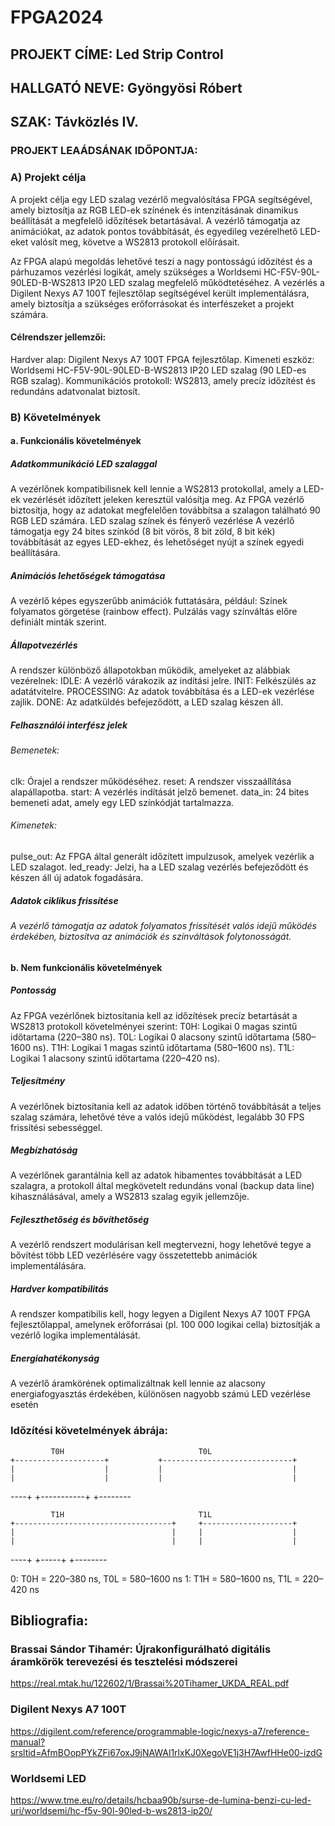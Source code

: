 # FPGA2024

## PROJEKT CÍME: Led Strip Control  

## HALLGATÓ NEVE: Gyöngyösi Róbert

## SZAK: Távközlés IV.

### PROJEKT LEAÁDSÁNAK IDŐPONTJA: 



### A) Projekt célja

A projekt célja egy LED szalag vezérlő megvalósítása FPGA segítségével, amely biztosítja az RGB LED-ek színének és intenzitásának dinamikus beállítását a megfelelő időzítések betartásával. A vezérlő támogatja az animációkat, az adatok pontos továbbítását, és egyedileg vezérelhető LED-eket valósít meg, követve a WS2813 protokoll előírásait.

Az FPGA alapú megoldás lehetővé teszi a nagy pontosságú időzítést és a párhuzamos vezérlési logikát, amely szükséges a Worldsemi HC-F5V-90L-90LED-B-WS2813 IP20 LED szalag megfelelő működtetéséhez. A vezérlés a Digilent Nexys A7 100T fejlesztőlap segítségével került implementálásra, amely biztosítja a szükséges erőforrásokat és interfészeket a projekt számára.

#### Célrendszer jellemzői:

Hardver alap: Digilent Nexys A7 100T FPGA fejlesztőlap.
Kimeneti eszköz: Worldsemi HC-F5V-90L-90LED-B-WS2813 IP20 LED szalag (90 LED-es RGB szalag).
Kommunikációs protokoll: WS2813, amely precíz időzítést és redundáns adatvonalat biztosít.
### B) Követelmények

#### a. Funkcionális követelmények

##### Adatkommunikáció LED szalaggal
A vezérlőnek kompatibilisnek kell lennie a WS2813 protokollal, amely a LED-ek vezérlését időzített jeleken keresztül valósítja meg. Az FPGA vezérlő biztosítja, hogy az adatokat megfelelően továbbítsa a szalagon található 90 RGB LED számára.
LED szalag színek és fényerő vezérlése
A vezérlő támogatja egy 24 bites színkód (8 bit vörös, 8 bit zöld, 8 bit kék) továbbítását az egyes LED-ekhez, és lehetőséget nyújt a színek egyedi beállítására.
##### Animációs lehetőségek támogatása
A vezérlő képes egyszerűbb animációk futtatására, például:
Színek folyamatos görgetése (rainbow effect).
Pulzálás vagy színváltás előre definiált minták szerint.
##### Állapotvezérlés
A rendszer különböző állapotokban működik, amelyeket az alábbiak vezérelnek:
IDLE: A vezérlő várakozik az indítási jelre.
INIT: Felkészülés az adatátvitelre.
PROCESSING: Az adatok továbbítása és a LED-ek vezérlése zajlik.
DONE: Az adatküldés befejeződött, a LED szalag készen áll.
##### Felhasználói interfész jelek
###### Bemenetek:
clk: Órajel a rendszer működéséhez.
reset: A rendszer visszaállítása alapállapotba.
start: A vezérlés indítását jelző bemenet.
data_in: 24 bites bemeneti adat, amely egy LED színkódját tartalmazza.
###### Kimenetek:
pulse_out: Az FPGA által generált időzített impulzusok, amelyek vezérlik a LED szalagot.
led_ready: Jelzi, ha a LED szalag vezérlés befejeződött és készen áll új adatok fogadására.
##### Adatok ciklikus frissítése
###### A vezérlő támogatja az adatok folyamatos frissítését valós idejű működés érdekében, biztosítva az animációk és színváltások folytonosságát.
#### b. Nem funkcionális követelmények

##### Pontosság
Az FPGA vezérlőnek biztosítania kell az időzítések precíz betartását a WS2813 protokoll követelményei szerint:
T0H: Logikai 0 magas szintű időtartama (220–380 ns).
T0L: Logikai 0 alacsony szintű időtartama (580–1600 ns).
T1H: Logikai 1 magas szintű időtartama (580–1600 ns).
T1L: Logikai 1 alacsony szintű időtartama (220–420 ns).
##### Teljesítmény
A vezérlőnek biztosítania kell az adatok időben történő továbbítását a teljes szalag számára, lehetővé téve a valós idejű működést, legalább 30 FPS frissítési sebességgel.
##### Megbízhatóság
A vezérlőnek garantálnia kell az adatok hibamentes továbbítását a LED szalagra, a protokoll által megkövetelt redundáns vonal (backup data line) kihasználásával, amely a WS2813 szalag egyik jellemzője.
##### Fejleszthetőség és bővíthetőség
A vezérlő rendszert modulárisan kell megtervezni, hogy lehetővé tegye a bővítést több LED vezérlésére vagy összetettebb animációk implementálására.
##### Hardver kompatibilitás
A rendszer kompatibilis kell, hogy legyen a Digilent Nexys A7 100T FPGA fejlesztőlappal, amelynek erőforrásai (pl. 100 000 logikai cella) biztosítják a vezérlő logika implementálását.
##### Energiahatékonyság
A vezérlő áramkörének optimalizáltnak kell lennie az alacsony energiafogyasztás érdekében, különösen nagyobb számú LED vezérlése esetén

### Időzítési követelmények ábrája:
             T0H                              T0L
    +--------------------+           +-----------------------------+
    |                    |           |                             |
    |                    |           |                             |
----+                    +-----------+                             +--------

             T1H                              T1L
    +-----------------------------------+     +--------------------+
    |                                   |     |                    |
    |                                   |     |                    |
----+                                   +-----+                    +--------

   0: T0H = 220–380 ns, T0L = 580–1600 ns
   1: T1H = 580–1600 ns, T1L = 220–420 ns


## Bibliografia: 
### Brassai Sándor Tihamér: Újrakonfigurálható digitális áramkörök terevezési és tesztelési módszerei
https://real.mtak.hu/122602/1/Brassai%20Tihamer_UKDA_REAL.pdf
### Digilent Nexys A7 100T 
https://digilent.com/reference/programmable-logic/nexys-a7/reference-manual?srsltid=AfmBOopPYkZFi67oxJ9jNAWAl1rlxKJ0XegoVE1j3H7AwfHHe00-izdG
### Worldsemi LED
https://www.tme.eu/ro/details/hcbaa90b/surse-de-lumina-benzi-cu-led-uri/worldsemi/hc-f5v-90l-90led-b-ws2813-ip20/

